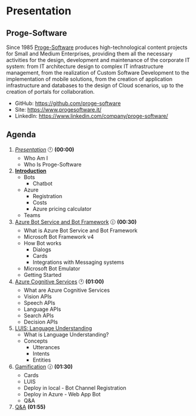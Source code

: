 # Presentation

## Proge-Software

Since 1985 [Proge-Software](https://www.progesoftware.it/) produces high-technological content projects for Small and Medium Enterprises, providing them all the necessary activities for the design, development and maintenance of the corporate IT system: from IT architecture design to complex IT infrastructure management, from the realization of Custom Software Development to the implementation of mobile solutions, from the creation of application infrastructure and databases to the design of Cloud scenarios, up to the creation of portals for collaboration.

- GitHub: https://github.com/proge-software
- Site: https://www.progesoftware.it/
- LinkedIn: https://www.linkedin.com/company/proge-software/

## Agenda

1. *[Presentation](./01.presentation.md)* :clock12: **(00:00)**
   - Who Am I
   - Who Is Proge-Software
2. **[Introduction](02.introduction.md)**
   - Bots
     - Chatbot
   - Azure
     - Registration
     - Costs
     - Azure pricing calculator
   - Teams
3. [Azure Bot Service and Bot Framework](03.microsoft-bot-development.md) :clock1230: **(00:30)**
   - What is Azure Bot Service and Bot Framework 
   - Microsoft Bot Framework v4
   - How Bot works
     - Dialogs
     - Cards
     - Integrations with Messaging systems
   - Microsoft Bot Emulator
   - Getting Started
4. [Azure Cognitive Services](04.azure-cognitive-services.md) :clock1: **(01:00)**
   - What are Azure Cognitive Services
   - Vision APIs
   - Speech APIs
   - Language APIs
   - Search APIs
   - Decision APIs
5. [LUIS: Language Understanding](05.luis.md)
   - What is Language Understanding?
   - Concepts
     - Utterances
     - Intents
     - Entities
6. [Gamification](06.gamification.md) :clock130: **(01:30)**
   - Cards
   - LUIS
   - Deploy in local - Bot Channel Registration
   - Deploy in Azure - Web App Bot
   - Q&A
7. [Q&A](07.q&a.md) **(01:55)**